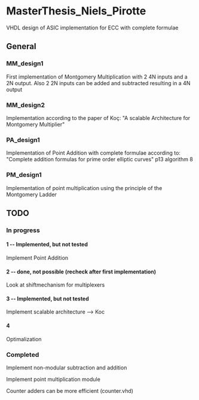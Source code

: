 # MasterThesis_Niels_Pirotte
VHDL design of ASIC implementation for ECC with complete formulae

## General

### MM_design1
First implementation of Montgomery Multiplication with 2 4N inputs and a 2N output.
Also 2 2N inputs can be added and subtracted resulting in a 4N output

### MM_design2
Implementation according to the paper of Koç: "A scalable Architecture for Montgomery Multiplier"

### PA_design1
Implementation of Point Addition with complete formulae according to: "Complete addition formulas for prime order elliptic curves" p13 algorithm 8

### PM_design1
Implementation of point multiplication using the principle of the Montgomery Ladder

## TODO

### In progress

#### 1 -- Implemented, but not tested

Implement Point Addition

#### 2 -- done, not possible (recheck after first implementation)

Look at shiftmechanism for multiplexers

#### 3 -- Implemented, but not tested

Implement scalable architecture --> Koc

#### 4

Optimalization

### Completed

Implement non-modular subtraction and addition

Implement point multiplication module

Counter adders can be more efficient (counter.vhd)
